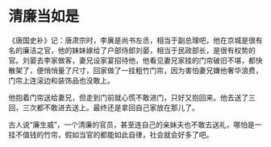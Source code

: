 # 清廉当如是

《唐国史补》记：唐肃宗时，李廙是尚书左丞，相当于副总理吧，他在京城是很有名的廉洁之官，他的妹妹嫁给了户部侍郎刘晏，相当于民政部长，是很有权势的官。刘晏去李家做客，妻兄设家宴招待他，他看见妻兄家挂的门帘破旧不堪，都快散架了，便悄悄量了尺寸，回家做了一挂粗竹门帘，因为害怕妻兄嫌他奢华浪费，门帘上连滚边和装饰品也没敢上。 

他抱着门帘送给妻兄，但走到门前就心慌不敢进门，只好又抱回来。他去送了三回，三次都不敢进去送上。最终还是拿回自己家放在那儿了。 

古人说“廉生威”，一个清廉的官员，甚至连自己的亲妹夫也不敢去送礼，哪怕是一挂不值钱的竹帘，假如当官的都能如此自律，社会就会好多了吧。